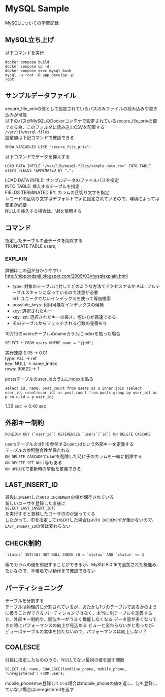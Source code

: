 # MySQL Sample
MySQLについての学習記録
  
## MySQL立ち上げ
以下コマンドを実行
```
docker compose build
docker compose up -d
docker compose exec mysql bash
mysql -u root -D app_develop -p
root
```
  
## サンプルデータファイル
secure_file_privの値として設定されているパスのみファイルの読み込みや書き込みが可能  
以下のパスがMySQLのDockerコンテナで設定されているsecure_file_privの値である為、このフォルダに読み込むCSVを配置する  
`/var/lib/mysql-files`  
設定値は下記コマンドで確認できる  
```
SHOW VARIABLES LIKE "secure_file_priv";
```
  
以下コマンドでデータを挿入する  
```
LOAD DATA INFILE "/var/lib/mysql-files/sample_data.csv" INTO TABLE users FIELDS TERMINATED BY ",";
```
  
LOAD DATA INFILE: サンプルデータのファイルパスを指定  
INTO TABLE: 挿入するテーブルを指定  
FIELDS TERMINATED BY: カラムの区切り文字を指定  
レコードの区切り文字はデフォルトで\nに設定されているので、環境によっては変更が必要  
NULLを挿入する場合は、\Nを使用する  
  
## コマンド
指定したテーブルの全データを削除する  
TRUNCATE TABLE users;  
  
### EXPLAIN
詳細はこの辺が分かりやすい  
http://nippondanji.blogspot.com/2009/03/mysqlexplain.html  

- type: 対象のテーブルに対してどのような方法でアクセスするか
ALL: フルテーブルスキャンになっているので注意が必要  
ref: ユニークでないインデックスを使って等価検索  
- possible_keys: 利用可能なインデックスの候補
- key: 選択されたキー
- key_len: 選択されたキーの長さ。短い方が高速である
- そのテーブルからフェッチされる行数の見積もり

10万行のusersテーブルのnameカラムにindexを貼った場合  
```
SELECT * FROM users WHERE name = "jjdd";
```
実行速度 0.05 → 0.01  
type: ALL → ref  
key: NULL → name_index  
rows: 99822 → 1  

postsテーブルのuser_idカラムにindexを貼る  
```
select id, name, post_count from users as u inner join (select user_id, count(user_id) as post_count from posts group by user_id) as p on u.id = p.user_id;
```
1.36 sec → 0.40 sec  
  
## 外部キー制約
```
FOREIGN KEY (`user_id`) REFERENCES `users`(`id`) ON DELETE CASCADE
```
usersテーブルのid列を参照するuser_idという外部キーを定義する  
テーブルの参照整合性が保たれる  
`ON DELETE CASCADE`でuserを削除した時に子のカラムを一緒に削除する  
`ON DELETE SET NULL`等もある  
`ON UPDATE`で更新時の挙動を定義できる  
  
## LAST_INSERT_ID
最後に`INSERT`した`AUTO INCREMENT`の値が保存されている  
新しいユーザを登録した直後に  
`SELECT LAST_INSERT_ID()`  
を実行すると登録したユーザのIDが返ってくる  
したがって、IDを指定して`INSERT`した場合は`AUTO INCREMENT`が働かないので、`LAST_INSERT_ID`の値は変わらない 
  
## CHECK制約
```
`status` INT(10) NOT NULL CHECK (0 < `status` AND `status` <= 3
``` 
等でカラムの値を制限することができるが、MySQL8.0.16で追加された機能みたいなので、本環境では動作まで確認できない  
  
## パーティショニング
テーブルを分割する  
テーブルは物理的に分割されているが、あたかも1つのテーブルであるかのように扱うことができる
パーティションではなく、本当に別テーブルを定義すると、外部キー制約や、疑似キーがうまく機能しなくなる
データ量が多くなってきた時にパフォーマンスの向上が見込める
ビューと変わらないかと思ったが、ビューはテーブルの実体を持たないので、パフォーマンスは向上しない？
  
## COALESCE
引数に指定したもののうち、NULLでない最初の値を返す関数
```
SELECT id, name, COALESCE(landline_phone, mobile_phone, 'unregistered') FROM users;
```
mobile_phoneのみ登録している場合はmobile_phoneの値を返し、何も登録していない場合はunregisteredを返す
